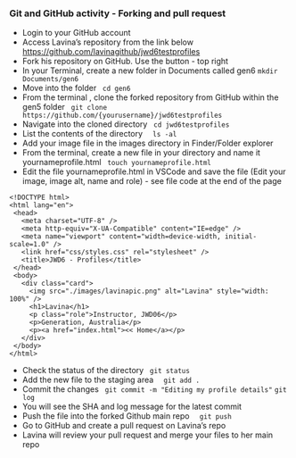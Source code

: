 
### Git and GitHub activity - Forking and pull request
- Login to your GitHub account
- Access Lavina’s repository from the link below
    https://github.com/lavinagithub/jwd6testprofiles
- Fork his repository on GitHub. Use the  button - top right
- In your Terminal, create a new folder in Documents called gen6
    ``` mkdir Documents/gen6 ```
- Move into the folder 
    ``` cd gen6``` 
- From the terminal , clone the forked repository from GitHub within the gen5 folder
    ```  git clone https://github.com/{yourusername}/jwd6testprofiles ``` 
- Navigate into the cloned directory
  ``` cd jwd6testprofiles``` 
- List the contents of the directory
    ```  ls -al``` 
- Add your image file in the images directory in Finder/Folder explorer
- From the terminal, create a new file in your directory and name it yournameprofile.html
  ``` touch yournameprofile.html``` 
- Edit the file yournameprofile.html in VSCode and save the file (Edit your image, image alt, name and role) - see file code at the end of the page
```
<!DOCTYPE html>
<html lang="en">
 <head>
   <meta charset="UTF-8" />
   <meta http-equiv="X-UA-Compatible" content="IE=edge" />
   <meta name="viewport" content="width=device-width, initial-scale=1.0" />
   <link href="css/styles.css" rel="stylesheet" />
   <title>JWD6 - Profiles</title>
 </head>
 <body>
   <div class="card">
     <img src="./images/lavinapic.png" alt="Lavina" style="width: 100%" />
     <h1>Lavina</h1>
     <p class="role">Instructor, JWD06</p>
     <p>Generation, Australia</p>
     <p><a href="index.html"><< Home</a></p>
   </div>
 </body>
</html>
```

- Check the status of the directory
     ``` git status``` 
- Add the new file to the staging area
     ```  git add .``` 
- Commit the changes 
    ``` git commit -m "Editing my profile details"``` 
    ``` git log ``` 
- You will see the SHA and log message for the latest commit
- Push the file into the forked Github main repo
    ```  git push``` 
- Go to GitHub and create a pull request on Lavina’s repo
- Lavina will review your pull request and merge your files to her main repo
